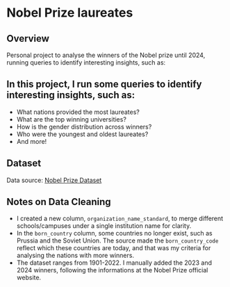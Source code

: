 
# Nobel Prize laureates

## Overview
Personal project to analyse the winners of the Nobel prize until 2024, running queries to identify interesting insights, such as:

## In this project, I run some queries to identify interesting insights, such as:
- What nations provided the most laureates?
- What are the top winning universities?
- How is the gender distribution across winners?
- Who were the youngest and oldest laureates?
- And more!

## Dataset
Data source: [Nobel Prize Dataset](https://www.kaggle.com/datasets/joebeachcapital/nobel-prize)

## Notes on Data Cleaning
- I created a new column, `organization_name_standard`, to merge different schools/campuses under a single institution name for clarity.
- In the `born_country` column, some countries no longer exist, such as Prussia and the Soviet Union. The source made the `born_country_code` reflect which these countries are today, and that was my criteria for analysing the nations with more winners.
- The dataset ranges from 1901-2022. I manually added the 2023 and 2024 winners, following the informations at the Nobel Prize official website.
